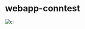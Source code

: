 # webapp-conntest
[![ci](https://github.com/olezai/webapp-conntest/actions/workflows/build.yml/badge.svg)](https://github.com/olezai/webapp-conntest/actions/workflows/build.yml)
